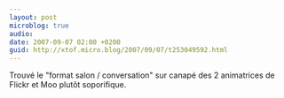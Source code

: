 ```yaml
---
layout: post
microblog: true
audio: 
date: 2007-09-07 02:00 +0200
guid: http://xtof.micro.blog/2007/09/07/t253049592.html
---
```

Trouvé le "format salon / conversation" sur canapé des 2 animatrices de Flickr et Moo plutôt soporifique.
